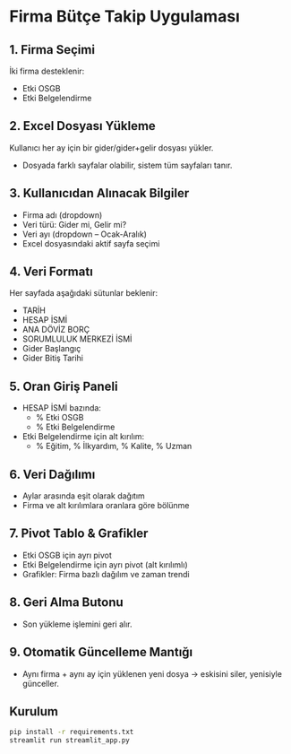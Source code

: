 # Firma Bütçe Takip Uygulaması

## 1. Firma Seçimi
İki firma desteklenir:
- Etki OSGB
- Etki Belgelendirme

## 2. Excel Dosyası Yükleme
Kullanıcı her ay için bir gider/gider+gelir dosyası yükler.
- Dosyada farklı sayfalar olabilir, sistem tüm sayfaları tanır.

## 3. Kullanıcıdan Alınacak Bilgiler
- Firma adı (dropdown)
- Veri türü: Gider mi, Gelir mi?
- Veri ayı (dropdown – Ocak-Aralık)
- Excel dosyasındaki aktif sayfa seçimi

## 4. Veri Formatı
Her sayfada aşağıdaki sütunlar beklenir:
- TARİH
- HESAP İSMİ
- ANA DÖVİZ BORÇ
- SORUMLULUK MERKEZİ İSMİ
- Gider Başlangıç
- Gider Bitiş Tarihi

## 5. Oran Giriş Paneli
- HESAP İSMİ bazında:
  - % Etki OSGB
  - % Etki Belgelendirme
- Etki Belgelendirme için alt kırılım:
  - % Eğitim, % İlkyardım, % Kalite, % Uzman

## 6. Veri Dağılımı
- Aylar arasında eşit olarak dağıtım
- Firma ve alt kırılımlara oranlara göre bölünme

## 7. Pivot Tablo & Grafikler
- Etki OSGB için ayrı pivot
- Etki Belgelendirme için ayrı pivot (alt kırılımlı)
- Grafikler: Firma bazlı dağılım ve zaman trendi

## 8. Geri Alma Butonu
- Son yükleme işlemini geri alır.

## 9. Otomatik Güncelleme Mantığı
- Aynı firma + aynı ay için yüklenen yeni dosya → eskisini siler, yenisiyle günceller.

## Kurulum
```bash
pip install -r requirements.txt
streamlit run streamlit_app.py
```
